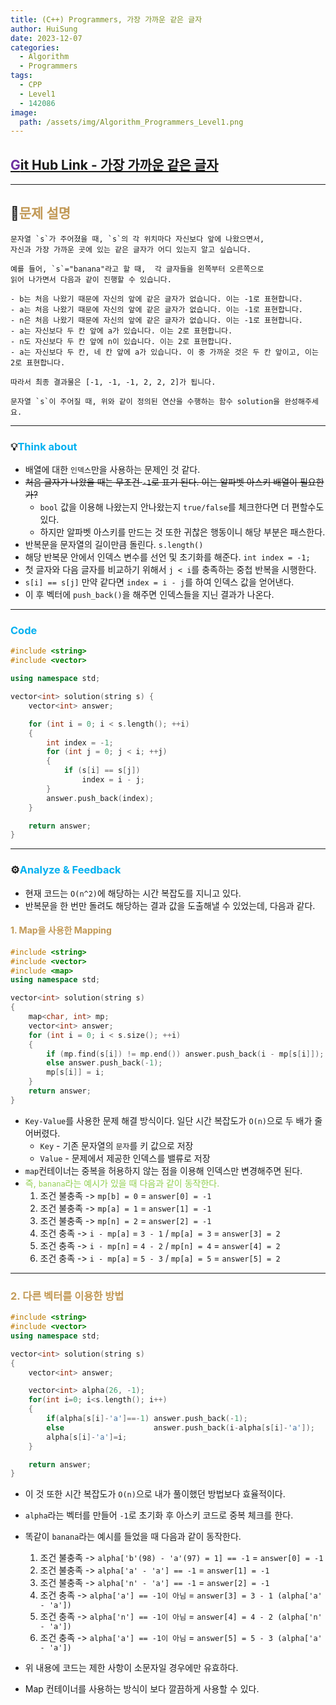 ```yaml
---
title: (C++) Programmers, 가장 가까운 같은 글자
author: HuiSung
date: 2023-12-07
categories:
  - Algorithm
  - Programmers
tags:
  - CPP
  - Level1
  - 142086
image:
  path: /assets/img/Algorithm_Programmers_Level1.png
---
```


## [<span style="color:#7030a0">G</span>it Hub Link - 가장 가까운 같은 글자](https://github.com/iamdeveloperz/Programmers/tree/main/%ED%94%84%EB%A1%9C%EA%B7%B8%EB%9E%98%EB%A8%B8%EC%8A%A4/1/142086.%E2%80%85%EA%B0%80%EC%9E%A5%E2%80%85%EA%B0%80%EA%B9%8C%EC%9A%B4%E2%80%85%EA%B0%99%EC%9D%80%E2%80%85%EA%B8%80%EC%9E%90)

---

## 💫<span style="color:#c29956">문제 설명</span>

```
문자열 `s`가 주어졌을 때, `s`의 각 위치마다 자신보다 앞에 나왔으면서,
자신과 가장 가까운 곳에 있는 같은 글자가 어디 있는지 알고 싶습니다.  

예를 들어, `s`="banana"라고 할 때,  각 글자들을 왼쪽부터 오른쪽으로
읽어 나가면서 다음과 같이 진행할 수 있습니다.

- b는 처음 나왔기 때문에 자신의 앞에 같은 글자가 없습니다. 이는 -1로 표현합니다.
- a는 처음 나왔기 때문에 자신의 앞에 같은 글자가 없습니다. 이는 -1로 표현합니다.
- n은 처음 나왔기 때문에 자신의 앞에 같은 글자가 없습니다. 이는 -1로 표현합니다.
- a는 자신보다 두 칸 앞에 a가 있습니다. 이는 2로 표현합니다.
- n도 자신보다 두 칸 앞에 n이 있습니다. 이는 2로 표현합니다.
- a는 자신보다 두 칸, 네 칸 앞에 a가 있습니다. 이 중 가까운 것은 두 칸 앞이고, 이는 2로 표현합니다.

따라서 최종 결과물은 [-1, -1, -1, 2, 2, 2]가 됩니다.

문자열 `s`이 주어질 때, 위와 같이 정의된 연산을 수행하는 함수 solution을 완성해주세요.
```

---

### 💡<span style="color:#00b0f0">Think about</span>

- 배열에 대한 `인덱스`만을 사용하는 문제인 것 같다.
- ~~처음 글자가 나왔을 때는 무조건 `-1`로 표기 된다. 이는 알파벳 아스키 배열이 필요한가?~~
	- `bool` 값을 이용해 나왔는지 안나왔는지 `true/false`를 체크한다면 더 편할수도 있다.
	- 하지만 알파벳 아스키를 만드는 것 또한 귀찮은 행동이니 해당 부분은 패스한다.
- 반복문을 문자열의 길이만큼 돌린다. `s.length()`
- 해당 반복문 안에서 인덱스 변수를 선언 및 초기화를 해준다. `int index = -1;`
- 첫 글자와 다음 글자를 비교하기 위해서 `j < i`를 충족하는 중첩 반복을 시행한다.
- `s[i] == s[j]` 만약 같다면 `index = i - j`를 하여 인덱스 값을 얻어낸다.
- 이 후 벡터에 `push_back()`을 해주면 인덱스들을 지닌 결과가 나온다.

---

### <span style="color:#00b0f0">Code</span>

```cpp
#include <string>
#include <vector>

using namespace std;

vector<int> solution(string s) {
    vector<int> answer;

    for (int i = 0; i < s.length(); ++i)
    {
        int index = -1;
        for (int j = 0; j < i; ++j)
        {
            if (s[i] == s[j])
                index = i - j;
        }
        answer.push_back(index);
    }

    return answer;
}
```

---

### ⚙️<span style="color:#00b0f0">Analyze & Feedback</span>

- 현재 코드는 `O(n^2)`에 해당하는 시간 복잡도를 지니고 있다.
- 반복문을 한 번만 돌려도 해당하는 결과 값을 도출해낼 수 있었는데, 다음과 같다.

#### <span style="color:#c29956">1. Map을 사용한 Mapping</span>

```cpp
#include <string>
#include <vector>
#include <map>
using namespace std;

vector<int> solution(string s)
{
    map<char, int> mp;
    vector<int> answer;
    for (int i = 0; i < s.size(); ++i)
    {
        if (mp.find(s[i]) != mp.end()) answer.push_back(i - mp[s[i]]);
        else answer.push_back(-1);
        mp[s[i]] = i;
    }
    return answer;
}
```

- `Key-Value`를 사용한 문제 해결 방식이다. 일단 시간 복잡도가 `O(n)`으로 두 배가 줄어버렸다.
	- `Key` - 기존 문자열의 `문자`를 키 값으로 저장
	- `Value` - 문제에서 제공한 인덱스를 밸류로 저장
- `map`컨테이너는 중복을 허용하지 않는 점을 이용해 인덱스만 변경해주면 된다.
- <span style="color:#92d050">즉, `banana`라는 예시가 있을 때 다음과 같이 동작한다.</span>
	1. 조건 불충족 -> `mp[b] = 0` = `answer[0] = -1`
	2. 조건 불충족 -> `mp[a] = 1` = `answer[1] = -1`
	3. 조건 불충족 -> `mp[n] = 2` = `answer[2] = -1`
	4. 조건 충족 -> `i - mp[a]` = `3 - 1` / `mp[a] = 3` = `answer[3] = 2`
	5. 조건 충족 -> `i - mp[n]` = `4 - 2` / `mp[n] = 4` = `answer[4] = 2`
	6. 조건 충족 -> `i - mp[a]` = `5 - 3` / `mp[a] = 5` = `answer[5] = 2`

---

### <span style="color:#c29956">2. 다른 벡터를 이용한 방법</span>

```cpp
#include <string>
#include <vector>
using namespace std;

vector<int> solution(string s)
{
    vector<int> answer;

    vector<int> alpha(26, -1);
    for(int i=0; i<s.length(); i++)
    {
        if(alpha[s[i]-'a']==-1) answer.push_back(-1);
        else                    answer.push_back(i-alpha[s[i]-'a']);
        alpha[s[i]-'a']=i;
    }

    return answer;
}
```

- 이 것 또한 시간 복잡도가 `O(n)`으로 내가 풀이했던 방법보다 효율적이다.
- `alpha`라는 벡터를 만들어 `-1`로 초기화 후 아스키 코드로 중복 체크를 한다.
- 똑같이 `banana`라는 예시를 들었을 때 다음과 같이 동작한다.
	1. 조건 불충족 -> `alpha['b'(98) - 'a'(97) = 1] == -1` = `answer[0] = -1`
	2. 조건 불충족 -> `alpha['a' - 'a'] == -1` = `answer[1] = -1`
	3. 조건 불충족 -> `alpha['n' - 'a'] == -1` = `answer[2] = -1`
	4. 조건 충족 -> `alpha['a'] == -1이 아님` = `answer[3] = 3 - 1 (alpha['a' - 'a'])`
	5. 조건 충족 -> `alpha['n'] == -1이 아님` = `answer[4] = 4 - 2 (alpha['n' - 'a'])`
	6. 조건 충족 -> `alpha['a'] == -1이 아님` = `answer[5] = 5 - 3 (alpha['a' - 'a'])`

- 위 내용에 코드는 제한 사항이 소문자일 경우에만 유효하다.
- Map 컨테이너를 사용하는 방식이 보다 깔끔하게 사용할 수 있다.